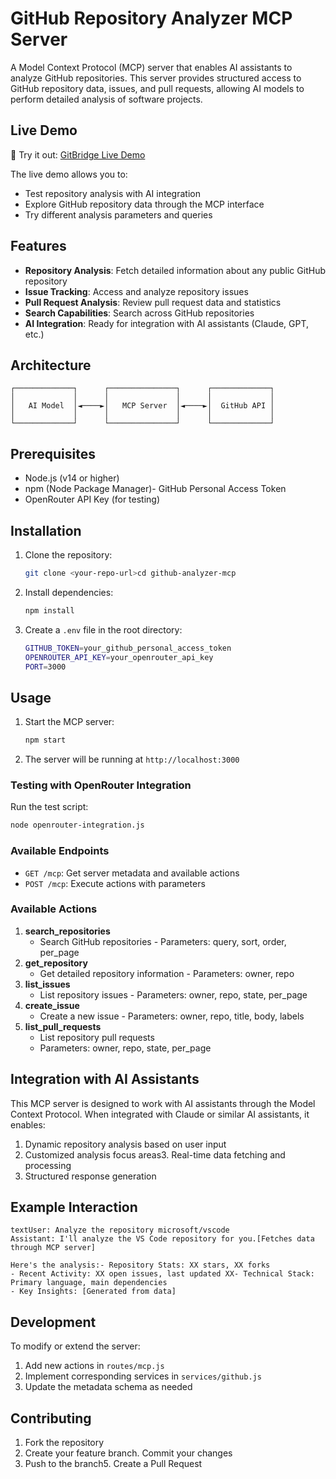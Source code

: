 # GitHub Repository Analyzer MCP Server

A Model Context Protocol (MCP) server that enables AI assistants to analyze GitHub repositories. This server provides structured access to GitHub repository data, issues, and pull requests, allowing AI models to perform detailed analysis of software projects.

## Live Demo

🚀 Try it out: [GitBridge Live Demo](https://gitbridge-mib3.onrender.com/)

The live demo allows you to:
- Test repository analysis with AI integration
- Explore GitHub repository data through the MCP interface
- Try different analysis parameters and queries

## Features

- **Repository Analysis**: Fetch detailed information about any public GitHub repository
- **Issue Tracking**: Access and analyze repository issues
- **Pull Request Analysis**: Review pull request data and statistics
- **Search Capabilities**: Search across GitHub repositories
- **AI Integration**: Ready for integration with AI assistants (Claude, GPT, etc.)
  
## Architecture

```text
┌─────────────┐      ┌───────────────┐      ┌─────────────┐
│             │      │               │      │             │
│   AI Model  │◄────►│   MCP Server  │◄────►│  GitHub API │
│             │      │               │      │             │
└─────────────┘      └───────────────┘      └─────────────┘
```

## Prerequisites

- Node.js (v14 or higher)
- npm (Node Package Manager)- GitHub Personal Access Token
- OpenRouter API Key (for testing)
  
## Installation

1. Clone the repository:

    ```bash
    git clone <your-repo-url>cd github-analyzer-mcp
    ```

2. Install dependencies:

    ```bash
    npm install
    ```

3. Create a `.env` file in the root directory:

    ```bash
    GITHUB_TOKEN=your_github_personal_access_token
    OPENROUTER_API_KEY=your_openrouter_api_key
    PORT=3000
    ```

## Usage

1. Start the MCP server:

    ```bash
    npm start
    ```

2. The server will be running at `http://localhost:3000`

### Testing with OpenRouter Integration

Run the test script:

```bash
node openrouter-integration.js
```

### Available Endpoints

- `GET /mcp`: Get server metadata and available actions
- `POST /mcp`: Execute actions with parameters

### Available Actions

1. **search_repositories**
   - Search GitHub repositories   - Parameters: query, sort, order, per_page
2. **get_repository**
   - Get detailed repository information   - Parameters: owner, repo
3. **list_issues**
   - List repository issues   - Parameters: owner, repo, state, per_page
4. **create_issue**
   - Create a new issue   - Parameters: owner, repo, title, body, labels
5. **list_pull_requests**
   - List repository pull requests
   - Parameters: owner, repo, state, per_page
  
## Integration with AI Assistants

This MCP server is designed to work with AI assistants through the Model Context Protocol. When integrated with Claude or similar AI assistants, it enables:

1. Dynamic repository analysis based on user input
2. Customized analysis focus areas3. Real-time data fetching and processing
3. Structured response generation

## Example Interaction

```text
textUser: Analyze the repository microsoft/vscode
Assistant: I'll analyze the VS Code repository for you.[Fetches data through MCP server]

Here's the analysis:- Repository Stats: XX stars, XX forks
- Recent Activity: XX open issues, last updated XX- Technical Stack: Primary language, main dependencies
- Key Insights: [Generated from data]
```

## Development

To modify or extend the server:

1. Add new actions in `routes/mcp.js`
2. Implement corresponding services in `services/github.js`
3. Update the metadata schema as needed

## Contributing

1. Fork the repository
2. Create your feature branch. Commit your changes
3. Push to the branch5. Create a Pull Request
